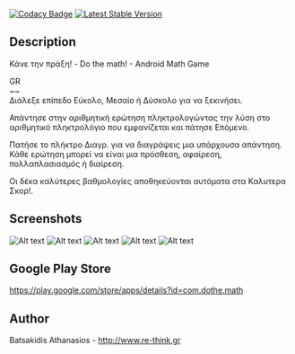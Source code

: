 [![Codacy Badge](https://api.codacy.com/project/badge/Grade/36b4631c52a5402da4106625b51186e5)](https://www.codacy.com/app/a.batsakidis/dothemath?utm_source=github.com&amp;utm_medium=referral&amp;utm_content=abatsakidis/dothemath&amp;utm_campaign=Badge_Grade)
[![Latest Stable Version](https://poser.pugx.org/phpunit/phpunit/version)](https://packagist.org/packages/phpunit/phpunit)


## Description

Κάνε την πράξη! - Do the math! - Android Math Game

GR <br>
~~ <br>
Διάλεξε επίπεδο Εύκολο, Μεσαίο ή Δύσκολο για να ξεκινήσει.

Απάντησε στην αριθμητική ερώτηση πληκτρολογώντας την λύση στο αριθμητικό πληκτρολόγιο που εμφανίζεται και πάτησε Επόμενο.

Πατήσε το πλήκτρο Διαγρ. για να διαγράψεις μια υπάρχουσα απάντηση. Κάθε ερώτηση μπορεί να είναι μια πρόσθεση, αφαίρεση, πολλαπλασιασμός ή διαίρεση.

Οι δέκα καλύτερες βαθμολογίες αποθηκεύονται αυτόματα στα Καλυτερα Σκορ!.

## Screenshots

![Alt text](/screenshots/1.png?raw=true "Main menu") 
![Alt text](/screenshots/2.png?raw=true "Select Level") 
![Alt text](/screenshots/3.png?raw=true "Do the Math!") 
![Alt text](/screenshots/4.png?raw=true "Help") 
![Alt text](/screenshots/5.png?raw=true "About") 

## Google Play Store

https://play.google.com/store/apps/details?id=com.dothe.math

## Author

Batsakidis Athanasios - http://www.re-think.gr

